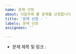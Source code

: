 ```yaml
---
name: 문제 선정
about: 다음주에 풀 문제를 선정합니다
title: '문제 선정 - '
labels: 문제 선정
assignees: ''

---
```


- 문제 제목 및 링크 : []()
